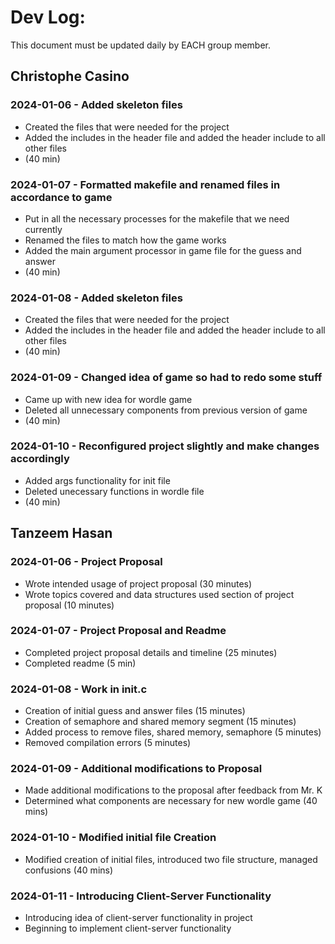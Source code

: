 # Dev Log:

This document must be updated daily by EACH group member.

## Christophe Casino

### 2024-01-06 - Added skeleton files
- Created the files that were needed for the project
- Added the includes in the header file and added the header include to all other files
- (40 min)

### 2024-01-07 - Formatted makefile and renamed files in accordance to game
- Put in all the necessary processes for the makefile that we need currently
- Renamed the files to match how the game works
- Added the main argument processor in game file for the guess and answer
- (40 min)

### 2024-01-08 - Added skeleton files
- Created the files that were needed for the project
- Added the includes in the header file and added the header include to all other files
- (40 min)

### 2024-01-09 - Changed idea of game so had to redo some stuff
- Came up with new idea for wordle game
- Deleted all unnecessary components from previous version of game
- (40 min)

### 2024-01-10 - Reconfigured project slightly and make changes accordingly
- Added args functionality for init file
- Deleted unecessary functions in wordle file
- (40 min)


## Tanzeem Hasan

### 2024-01-06 - Project Proposal
- Wrote intended usage of project proposal (30 minutes)
- Wrote topics covered and data structures used section of project proposal (10 minutes)

### 2024-01-07 - Project Proposal and Readme
- Completed project proposal details and timeline (25 minutes)
- Completed readme (5 min)

### 2024-01-08 - Work in init.c
- Creation of initial guess and answer files (15 minutes)
- Creation of semaphore and shared memory segment (15 minutes)
- Added process to remove files, shared memory, semaphore (5 minutes)
- Removed compilation errors (5 minutes)

### 2024-01-09 - Additional modifications to Proposal
- Made additional modifications to the proposal after feedback from Mr. K
- Determined what components are necessary for new wordle game
(40 mins)

### 2024-01-10 - Modified initial file Creation
- Modified creation of initial files, introduced two file structure, managed confusions (40 mins)

### 2024-01-11 - Introducing Client-Server Functionality
- Introducing idea of client-server functionality in project
- Beginning to implement client-server functionality
